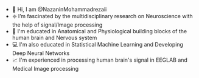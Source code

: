 - 👋 Hi, I am @NazaninMohammadrezaii
- ❇️ I’m fascinated by the multidisciplinary research on Neuroscience with the help of signal/Image processing
- 📗 I'm educated in Anatomical and Physiological building blocks of the human brain and Nervous system 
- 💻 I'm also educated in Statistical Machine Learning and Developing Deep Neural Networks
- 📈 I'm experienced in processing human brain's signal in EEGLAB and Medical Image processing

<!---
NazaninMohammadrezaii/NazaninMohammadrezaii is a ✨ special ✨ repository because its `README.md` (this file) appears on your GitHub profile.
You can click the Preview link to take a look at your changes.
--->
